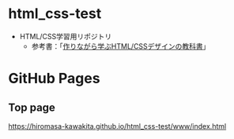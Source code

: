 # html_css-test
- HTML/CSS学習用リポジトリ
  - 参考書：「[作りながら学ぶHTML/CSSデザインの教科書](https://www.amazon.co.jp/%E4%BD%9C%E3%82%8A%E3%81%AA%E3%81%8C%E3%82%89%E5%AD%A6%E3%81%B6-HTML-CSS%E3%83%87%E3%82%B6%E3%82%A4%E3%83%B3%E3%81%AE%E6%95%99%E7%A7%91%E6%9B%B8-%E9%AB%98%E6%A9%8B-%E6%9C%8B%E4%BB%A3/dp/4797373024/ref=sr_1_fkmr0_1?__mk_ja_JP=%E3%82%AB%E3%82%BF%E3%82%AB%E3%83%8A&crid=IRBANMGKN891&keywords=%E4%BD%9C%E3%82%8A%E3%81%AA%E3%81%8C%E3%82%89%E5%AD%A6%E3%81%B6+html%2Fcss%E3%83%87%E3%82%B6%E3%82%A4%E3%83%B3%E3%81%AE%E6%95%99%E7%A7%91%E6%9B%B8&qid=1562636322&s=gateway&sprefix=%E4%BD%9C%E3%82%8A%E3%81%AA%E3%81%8C%E3%82%89%2Caps%2C246&sr=8-1-fkmr0)」

# GitHub Pages

## Top page
https://hiromasa-kawakita.github.io/html_css-test/www/index.html
